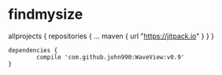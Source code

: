 # findmysize

allprojects {
		repositories {
			...
			maven { url "https://jitpack.io" }
		}
	}
	
	dependencies {
	        compile 'com.github.john990:WaveView:v0.9'
	}
